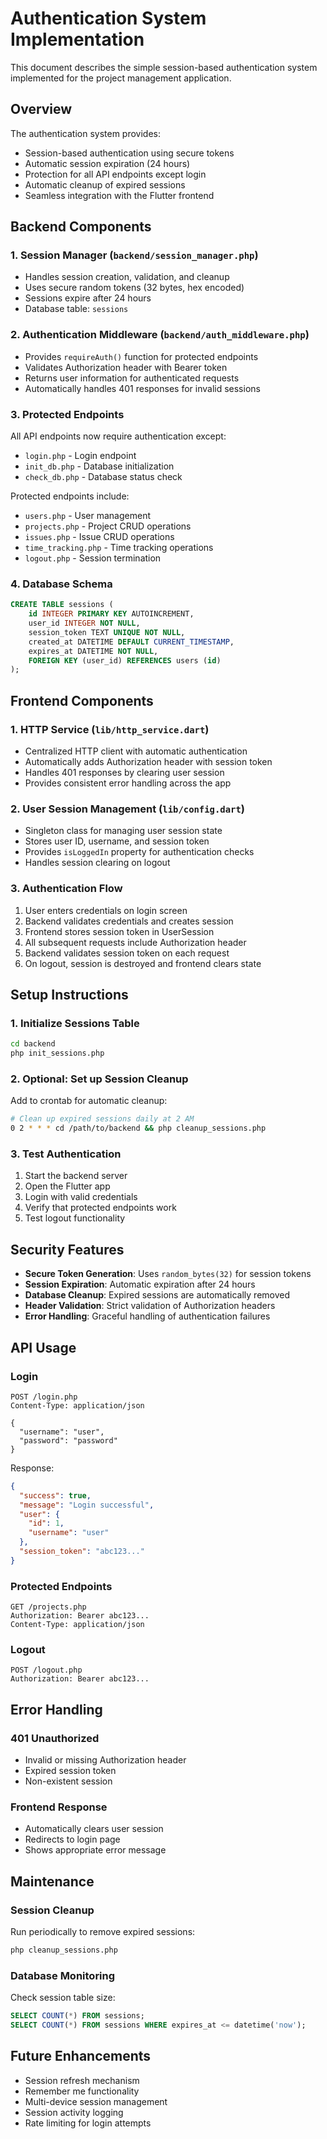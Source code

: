 # Authentication System Implementation

This document describes the simple session-based authentication system implemented for the project management application.

## Overview

The authentication system provides:
- Session-based authentication using secure tokens
- Automatic session expiration (24 hours)
- Protection for all API endpoints except login
- Automatic cleanup of expired sessions
- Seamless integration with the Flutter frontend

## Backend Components

### 1. Session Manager (`backend/session_manager.php`)
- Handles session creation, validation, and cleanup
- Uses secure random tokens (32 bytes, hex encoded)
- Sessions expire after 24 hours
- Database table: `sessions`

### 2. Authentication Middleware (`backend/auth_middleware.php`)
- Provides `requireAuth()` function for protected endpoints
- Validates Authorization header with Bearer token
- Returns user information for authenticated requests
- Automatically handles 401 responses for invalid sessions

### 3. Protected Endpoints
All API endpoints now require authentication except:
- `login.php` - Login endpoint
- `init_db.php` - Database initialization
- `check_db.php` - Database status check

Protected endpoints include:
- `users.php` - User management
- `projects.php` - Project CRUD operations
- `issues.php` - Issue CRUD operations
- `time_tracking.php` - Time tracking operations
- `logout.php` - Session termination

### 4. Database Schema
```sql
CREATE TABLE sessions (
    id INTEGER PRIMARY KEY AUTOINCREMENT,
    user_id INTEGER NOT NULL,
    session_token TEXT UNIQUE NOT NULL,
    created_at DATETIME DEFAULT CURRENT_TIMESTAMP,
    expires_at DATETIME NOT NULL,
    FOREIGN KEY (user_id) REFERENCES users (id)
);
```

## Frontend Components

### 1. HTTP Service (`lib/http_service.dart`)
- Centralized HTTP client with automatic authentication
- Automatically adds Authorization header with session token
- Handles 401 responses by clearing user session
- Provides consistent error handling across the app

### 2. User Session Management (`lib/config.dart`)
- Singleton class for managing user session state
- Stores user ID, username, and session token
- Provides `isLoggedIn` property for authentication checks
- Handles session clearing on logout

### 3. Authentication Flow
1. User enters credentials on login screen
2. Backend validates credentials and creates session
3. Frontend stores session token in UserSession
4. All subsequent requests include Authorization header
5. Backend validates session token on each request
6. On logout, session is destroyed and frontend clears state

## Setup Instructions

### 1. Initialize Sessions Table
```bash
cd backend
php init_sessions.php
```

### 2. Optional: Set up Session Cleanup
Add to crontab for automatic cleanup:
```bash
# Clean up expired sessions daily at 2 AM
0 2 * * * cd /path/to/backend && php cleanup_sessions.php
```

### 3. Test Authentication
1. Start the backend server
2. Open the Flutter app
3. Login with valid credentials
4. Verify that protected endpoints work
5. Test logout functionality

## Security Features

- **Secure Token Generation**: Uses `random_bytes(32)` for session tokens
- **Session Expiration**: Automatic expiration after 24 hours
- **Database Cleanup**: Expired sessions are automatically removed
- **Header Validation**: Strict validation of Authorization headers
- **Error Handling**: Graceful handling of authentication failures

## API Usage

### Login
```http
POST /login.php
Content-Type: application/json

{
  "username": "user",
  "password": "password"
}
```

Response:
```json
{
  "success": true,
  "message": "Login successful",
  "user": {
    "id": 1,
    "username": "user"
  },
  "session_token": "abc123..."
}
```

### Protected Endpoints
```http
GET /projects.php
Authorization: Bearer abc123...
Content-Type: application/json
```

### Logout
```http
POST /logout.php
Authorization: Bearer abc123...
```

## Error Handling

### 401 Unauthorized
- Invalid or missing Authorization header
- Expired session token
- Non-existent session

### Frontend Response
- Automatically clears user session
- Redirects to login page
- Shows appropriate error message

## Maintenance

### Session Cleanup
Run periodically to remove expired sessions:
```bash
php cleanup_sessions.php
```

### Database Monitoring
Check session table size:
```sql
SELECT COUNT(*) FROM sessions;
SELECT COUNT(*) FROM sessions WHERE expires_at <= datetime('now');
```

## Future Enhancements

- Session refresh mechanism
- Remember me functionality
- Multi-device session management
- Session activity logging
- Rate limiting for login attempts
